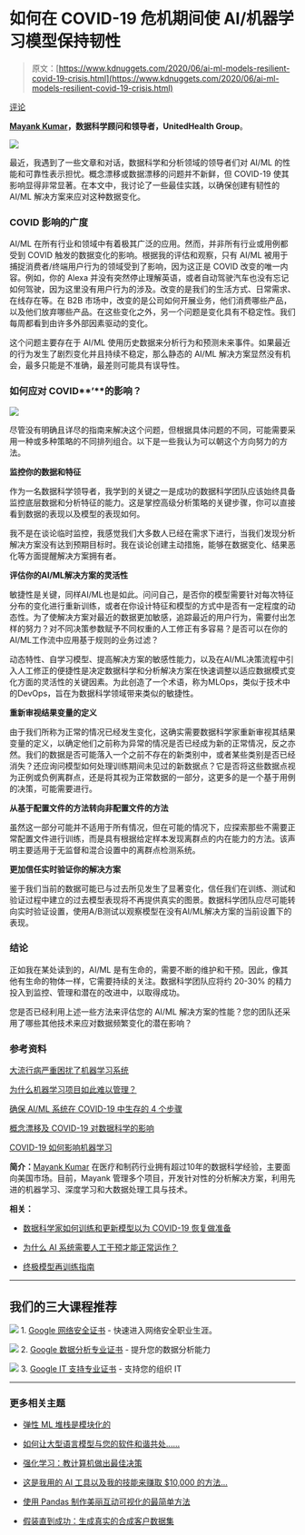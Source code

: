# 如何在 COVID-19 危机期间使 AI/机器学习模型保持韧性

> 原文：[https://www.kdnuggets.com/2020/06/ai-ml-models-resilient-covid-19-crisis.html](https://www.kdnuggets.com/2020/06/ai-ml-models-resilient-covid-19-crisis.html)

[评论](#comments)

**[Mayank Kumar](https://in.linkedin.com/in/mayank-kumar-3814aa35)，数据科学顾问和领导者，UnitedHealth Group**。

![](../Images/4e4980a22bbb5c6737f29744a089de83.png)

最近，我遇到了一些文章和对话，数据科学和分析领域的领导者们对 AI/ML 的性能和可靠性表示担忧。概念漂移或数据漂移的问题并不新鲜，但 COVID-19 使其影响显得非常显著。在本文中，我讨论了一些最佳实践，以确保创建有韧性的 AI/ML 解决方案来应对这种数据变化。

### COVID 影响的广度

AI/ML 在所有行业和领域中有着极其广泛的应用。然而，并非所有行业或用例都受到 COVID 触发的数据变化的影响。根据我的评估和观察，只有 AI/ML 被用于捕捉消费者/终端用户行为的领域受到了影响，因为这正是 COVID 改变的唯一内容。例如，你的 Alexa 并没有突然停止理解英语，或者自动驾驶汽车也没有忘记如何驾驶，因为这里没有用户行为的涉及。改变的是我们的生活方式、日常需求、在线存在等。在 B2B 市场中，改变的是公司如何开展业务，他们消费哪些产品，以及他们放弃哪些产品。在这些变化之外，另一个问题是变化具有不稳定性。我们每周都看到由许多外部因素驱动的变化。

这个问题主要存在于 AI/ML 使用历史数据来分析行为和预测未来事件。如果最近的行为发生了剧烈变化并且持续不稳定，那么静态的 AI/ML 解决方案显然没有机会，最多只能是不准确，最差则可能具有误导性。

### **如何应对 COVID****’****的影响？**

![](../Images/1d29feb6f2b76cc8f53200057297c72a.png)

尽管没有明确且详尽的指南来解决这个问题，但根据具体问题的不同，可能需要采用一种或多种策略的不同排列组合。以下是一些我认为可以朝这个方向努力的方法。

**监控你的数据和特征**

作为一名数据科学领导者，我学到的关键之一是成功的数据科学团队应该始终具备监控底层数据和分析特征的能力。这是掌控高级分析策略的关键步骤，你可以直接看到数据的表现以及模型的表现如何。

我不是在谈论临时监控，我感觉我们大多数人已经在需求下进行，当我们发现分析解决方案没有达到预期目标时。我在谈论创建主动措施，能够在数据变化、结果恶化等方面提醒解决方案拥有者。

**评估你的AI/ML解决方案的灵活性**

敏捷性是关键，同样AI/ML也是如此。问问自己，是否你的模型需要针对每次特征分布的变化进行重新训练，或者在你设计特征和模型的方式中是否有一定程度的动态性。为了使解决方案对最近的数据更加敏感，追踪最近的用户行为，需要付出怎样的努力？对不同决策参数赋予不同权重的人工修正有多容易？是否可以在你的AI/ML工作流中应用基于规则的业务过滤？

动态特性、自学习模型、提高解决方案的敏感性能力，以及在AI/ML决策流程中引入人工修正的便捷性是决定数据科学和分析解决方案在快速调整以适应数据模式变化方面的灵活性的关键因素。为此创造了一个术语，称为MLOps，类似于技术中的DevOps，旨在为数据科学领域带来类似的敏捷性。

**重新审视结果变量的定义**

由于我们所称为正常的情况已经发生变化，这确实需要数据科学家重新审视其结果变量的定义，以确定他们之前称为异常的情况是否已经成为新的正常情况，反之亦然。我们的数据是否可能落入一个之前不存在的新类别中，或者某些类别是否已经消失？还应询问模型如何处理训练期间未见过的新数据点？它是否将这些数据点视为正例或负例离群点，还是将其视为正常数据的一部分，这更多的是一个基于用例的决策，可能需要进行。

**从基于配置文件的方法转向非配置文件的方法**

虽然这一部分可能并不适用于所有情况，但在可能的情况下，应探索那些不需要正常配置文件进行训练，而是具有根据给定样本发现离群点的内在能力的方法。该声明主要适用于无监督和混合设置中的离群点检测系统。

**更加信任实时验证你的解决方案**

鉴于我们当前的数据可能已与过去所见发生了显著变化，信任我们在训练、测试和验证过程中建立的过去模型表现将不再提供真实的图景。数据科学团队应尽可能转向实时验证设置，使用A/B测试以观察模型在没有AI/ML解决方案的当前设置下的表现。

### 结论

正如我在某处读到的，AI/ML 是有生命的，需要不断的维护和干预。因此，像其他有生命的物体一样，它需要持续的关注。数据科学团队应将约 20-30% 的精力投入到监控、管理和潜在的改进中，以取得成功。

您是否已经利用上述一些方法来评估您的 AI/ML 解决方案的性能？您的团队还采用了哪些其他技术来应对数据频繁变化的潜在影响？

### 参考资料

[大流行病严重困扰了机器学习系统](https://futurism.com/the-byte/pandemic-confused-machine-learning-systems)

[为什么机器学习项目如此难以管理？](https://www.kdnuggets.com/2020/02/machine-learning-projects-manage.html)

[确保 AI/ML 系统在 COVID-19 中生存的 4 个步骤](https://www.kdnuggets.com/2020/04/ai-machine-learning-system-survives-covid-19.html)

[概念漂移及 COVID-19 对数据科学的影响](https://www.iguazio.com/blog/concept-drift-and-the-impact-of-covid-19-on-data-science/)

[COVID-19 如何影响机器学习](https://www.crayon.com/en/news-and-resources/covid-machine-learning/)

**简介：**[Mayank Kumar](https://in.linkedin.com/in/mayank-kumar-3814aa35) 在医疗和制药行业拥有超过10年的数据科学经验，主要面向美国市场。目前，Mayank 管理多个项目，开发针对性的分析解决方案，利用先进的机器学习、深度学习和大数据处理工具与技术。

**相关：**

+   [数据科学家如何训练和更新模型以为 COVID-19 恢复做准备](https://www.kdnuggets.com/2020/04/data-scientists-train-models-covid-19-recovery.html)

+   [为什么 AI 系统需要人工干预才能正常运作？](https://www.kdnuggets.com/2020/06/ai-systems-need-human-intervention.html)

+   [终极模型再训练指南](https://www.kdnuggets.com/2019/12/ultimate-guide-model-retraining.html)

* * *

## 我们的三大课程推荐

![](../Images/0244c01ba9267c002ef39d4907e0b8fb.png) 1\. [Google 网络安全证书](https://www.kdnuggets.com/google-cybersecurity) - 快速进入网络安全职业生涯。

![](../Images/e225c49c3c91745821c8c0368bf04711.png) 2\. [Google 数据分析专业证书](https://www.kdnuggets.com/google-data-analytics) - 提升您的数据分析能力

![](../Images/0244c01ba9267c002ef39d4907e0b8fb.png) 3\. [Google IT 支持专业证书](https://www.kdnuggets.com/google-itsupport) - 支持您的组织 IT

* * *

### 更多相关主题

+   [弹性 ML 堆栈是模块化的](https://www.kdnuggets.com/2022/06/comet-resilient-ml-stack-modular.html)

+   [如何让大型语言模型与您的软件和谐共处……](https://www.kdnuggets.com/how-to-make-large-language-models-play-nice-with-your-software-using-langchain)

+   [强化学习：教计算机做出最佳决策](https://www.kdnuggets.com/2023/07/reinforcement-learning-teaching-computers-make-optimal-decisions.html)

+   [这是我用的 AI 工具以及我的技能来赚取 $10,000 的方法…](https://www.kdnuggets.com/2023/07/ai-tools-along-skills-make-10000-monthly-bs.html)

+   [使用 Pandas 制作美丽互动可视化的最简单方法](https://www.kdnuggets.com/2021/12/easiest-way-make-beautiful-interactive-visualizations-pandas.html)

+   [假装直到成功：生成真实的合成客户数据集](https://www.kdnuggets.com/2022/01/fake-realistic-synthetic-customer-datasets-projects.html)
